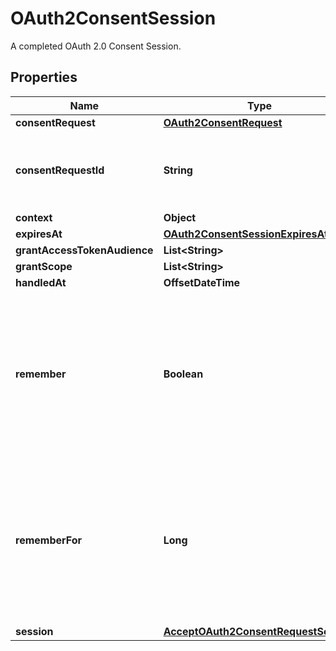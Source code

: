 

# OAuth2ConsentSession

A completed OAuth 2.0 Consent Session.

## Properties

| Name | Type | Description | Notes |
|------------ | ------------- | ------------- | -------------|
|**consentRequest** | [**OAuth2ConsentRequest**](OAuth2ConsentRequest.md) |  |  [optional] |
|**consentRequestId** | **String** | ConsentRequestID is the identifier of the consent request that initiated this consent session. |  [optional] |
|**context** | **Object** |  |  [optional] |
|**expiresAt** | [**OAuth2ConsentSessionExpiresAt**](OAuth2ConsentSessionExpiresAt.md) |  |  [optional] |
|**grantAccessTokenAudience** | **List&lt;String&gt;** |  |  [optional] |
|**grantScope** | **List&lt;String&gt;** |  |  [optional] |
|**handledAt** | **OffsetDateTime** |  |  [optional] |
|**remember** | **Boolean** | Remember Consent  Remember, if set to true, tells ORY Hydra to remember this consent authorization and reuse it if the same client asks the same user for the same, or a subset of, scope. |  [optional] |
|**rememberFor** | **Long** | Remember Consent For  RememberFor sets how long the consent authorization should be remembered for in seconds. If set to &#x60;0&#x60;, the authorization will be remembered indefinitely. |  [optional] |
|**session** | [**AcceptOAuth2ConsentRequestSession**](AcceptOAuth2ConsentRequestSession.md) |  |  [optional] |



